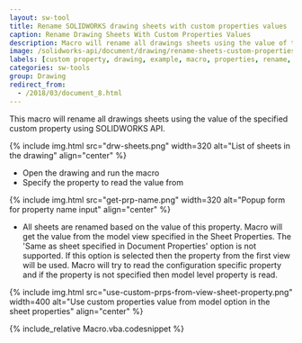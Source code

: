 ```yaml
---
layout: sw-tool
title: Rename SOLIDWORKS drawing sheets with custom properties values
caption: Rename Drawing Sheets With Custom Properties Values
description: Macro will rename all drawings sheets using the value of the specified custom property using SOLIDWORKS API
image: /solidworks-api/document/drawing/rename-sheets-custom-properties-values/drw-sheets.png
labels: [custom property, drawing, example, macro, properties, rename, sheet, solidworks api, vba]
categories: sw-tools
group: Drawing
redirect_from:
  - /2018/03/document_8.html
---
```

This macro will rename all drawings sheets using the value of the specified custom property using SOLIDWORKS API.

{% include img.html src="drw-sheets.png" width=320 alt="List of sheets in the drawing" align="center" %}

* Open the drawing and run the macro
* Specify the property to read the value from

{% include img.html src="get-prp-name.png" width=320 alt="Popup form for property name input" align="center" %}

* All sheets are renamed based on the value of this property. Macro will get the value from the model view specified in the Sheet Properties.
The 'Same as sheet specified in Document Properties'  option is not supported.
If this option is selected then the property from the first view will be used.
Macro will try to read the configuration specific property and if the property is not specified then model level property is read.

{% include img.html src="use-custom-prps-from-view-sheet-property.png" width=400 alt="Use custom properties value from model option in the sheet properties" align="center" %}

{% include_relative Macro.vba.codesnippet %}
